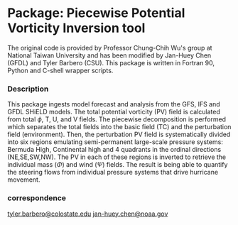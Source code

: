 # Package: Piecewise Potential Vorticity Inversion tool
The original code is provided by Professor Chung-Chih Wu's group at National Taiwan University and has been modified by Jan-Huey Chen (GFDL) and Tyler Barbero (CSU).
This package is written in Fortran 90, Python and C-shell wrapper scripts.

### Description
This package ingests model forecast and analysis from the GFS, IFS and GFDL SHiELD models. The total potential vorticity (PV) field is calculated from total $\phi$, T, U, and V fields. The piecewise decomposition is performed which separates the total fields into the basic field (TC) and the perturbation field (environment). Then, the perturbation PV field is systematically divided into six regions emulating semi-permanent large-scale pressure systems: Bermuda High, Continental high and 4 quadrants in the ordinal directions (NE,SE,SW,NW). The PV in each of these regions is inverted to retrieve the individual mass ($\Phi$) and wind ($\Psi$) fields. The result is being able to quantify the steering flows from individual pressure systems that drive hurricane movement. 



### correspondence
tyler.barbero@colostate.edu
jan-huey.chen@noaa.gov
